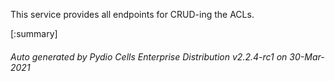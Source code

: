 






This service provides all endpoints for CRUD-ing the ACLs.

[:summary]

###### Auto generated by Pydio Cells Enterprise Distribution v2.2.4-rc1 on 30-Mar-2021
